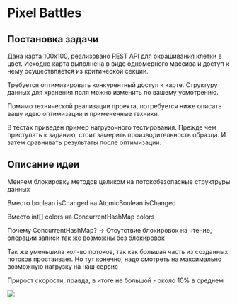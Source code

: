 # Pixel Battles
## Постановка задачи
Дана карта 100х100, реализовано REST API для окрашивания клетки в цвет.
Исходно карта выполнена в виде одномерного массива и доступ к нему осуществляется из критической секции.

Требуется оптимизировать конкурентный доступ к карте. Структуру данных для хранения поля можно изменить по вашему усмотрению.

Помимо технической реализации проекта, потребуется ниже описать вашу идею оптимизации и примененные техники.

В тестах приведен пример нагрузочного тестирования. Прежде чем приступать к заданию, стоит замерить производительность образца.
И затем сравнивать результаты после оптимизации.

## Описание идеи
Меняем блокировку методов целиком на потокобезопасные структруры данных

Вместо boolean isChanged на AtomicBoolean isChanged

Вместо int[] colors на ConcurrentHashMap colors

Почему ConcurrentHashMap? -> Отсутствие блокировок на чтение, операции записи так же возможны без блокировок

Так же уменьшила кол-во потоков, так как большая часть из созданных потоков простаивает. Но тут конечно, надо смотреть на максимально возможную нагрузку на наш сервис

Прирост скорости, правда, в итоге не большой - около 10% в среднем

![](./screen.png)